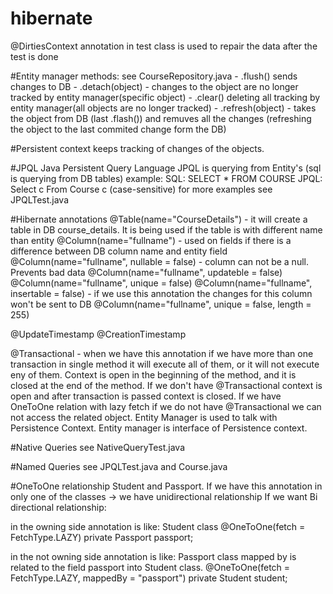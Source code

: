 # hibernate

@DirtiesContext annotation in test class is used to repair the data after the test is done

#Entity manager methods: 
    see CourseRepository.java
    - .flush() sends changes to DB
    - .detach(object) - changes to the object are no longer tracked by entity manager(specific object)
    - .clear() deleting all tracking by entity manager(all objects are no longer tracked)
    - .refresh(object) - takes the object from DB (last .flash()) and remuves all the changes (refreshing the object to the last commited change form the DB)

#Persistent context
keeps tracking of changes of the objects.

#JPQL
Java Persistent Query Language
JPQL is querying from Entity's (sql is querying from DB tables)
example:
SQL: SELECT * FROM COURSE
JPQL: Select c From Course c (case-sensitive)
for more examples see JPQLTest.java

#Hibernate annotations
@Table(name="CourseDetails") - it will create a table in DB course_details. It is being used if the table is with different name than entity
@Column(name="fullname") - used on fields if there is a difference between DB column name and entity field
@Column(name="fullname", nullable = false) - column can not be a null. Prevents bad data
@Column(name="fullname", updateble = false)
@Column(name="fullname", unique = false)
@Column(name="fullname", insertable = false) - if we use this annotation the changes for this column won't be sent to DB
@Column(name="fullname", unique = false, length = 255)

@UpdateTimestamp
@CreationTimestamp

@Transactional - when we have this annotation if we have more than one transaction in single method it will 
execute all of them, or it will not execute eny of them. Context is open in the beginning of the method, and it is 
closed at the end of the method. If we don't have @Transactional context is open and after transaction is passed context
is closed. If we have OneToOne relation with lazy fetch if we do not have @Transactional we can not access
the related object. Entity Manager is used to talk with Persistence Context. Entity manager is interface of Persistence
context.

#Native Queries
see NativeQueryTest.java

#Named Queries
see JPQLTest.java and Course.java

#OneToOne relationship
Student and Passport. If we have this annotation in only one of the classes -> we have unidirectional relationship
If we want Bi directional relationship:

in the owning side annotation is like:
Student class
@OneToOne(fetch = FetchType.LAZY)
private Passport passport;

in the not owning side annotation is like:
Passport class
mapped by is related to the field passport into Student class.
@OneToOne(fetch = FetchType.LAZY, mappedBy = "passport")
private Student student;
